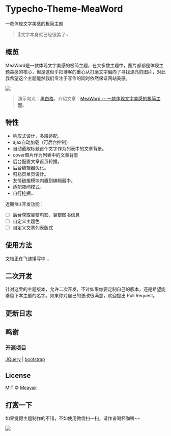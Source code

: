 # Typecho-Theme-MeaWord
一款体现文字美感的极简主题

> 💖文字本身就已经很美了~

## 概览


MeaWord是一款体现文字美感的极简主题，在大多数主题中，图片都都是体现主题美感的核心，但是这似乎把博客的重心从打磨文字偏向了寻找漂亮的图片，对此我希望这个主题能然我们专注于写作的同时依然保证网站美感。

![](https://www.bawge.com/usr/themes/MeaWord/screenshot.png)
> 演示站点：[黑白格](https://www.bawge.com)，介绍文章：[MeaWord -- 一款体现文字美感的极简主题](https://www.bawge.com/archives/63.html)。

## 特性
* 响应式设计，多段适配。
* ajax自动加载（可后台控制）
* 自动截取标题首个文字作为列表中的文章背景。
* cover图片作为列表中的文章背景
* 后台配置文章首页轮播。
* 后台编辑器优化。
* 归档页单页设计。
* 友情链接模块内置到编辑器中。
* 适配夜间模式。
* 自行挖掘...

近期`预计`开发功能：

- [ ] 后台获取豆瓣电影，豆瓣图书信息
- [ ] 自定义主题色
- [ ] 自定义文章列表版式

## 使用方法

文档正在飞速攥写中...

## 二次开发

针对这里的主题版本，允许二次开发，不过如果你要定制自己的版本，还是希望能够留下本主题的名字。如果你对自己的更改很满意，欢迎提出 Pull Request。

## 更新日志

## 鸣谢

### 开源项目

[JQuery](https://github.com/jquery/jquery) | [bootstrap](https://github.com/twbs/bootstrap) 

## License

MIT © [Meayair](https://github.com/Meayair)

## 打赏一下

如果觉得主题制作的不错，不如使用微信扫一扫，请作者喝杯咖啡~~

![](https://www.bawge.com/usr/themes/MeaWord/good.png)


